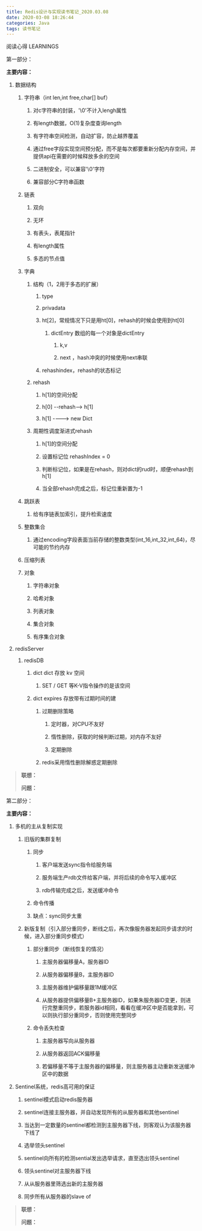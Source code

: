 ```yaml
---
title: Redis设计与实现读书笔记_2020.03.08
date: 2020-03-08 18:26:44
categories: Java
tags: 读书笔记
---
```

阅读心得 LEARNINGS

第一部分：

**主要内容：**

1.  数据结构<!--more-->

    1.  字符串（int len,int free,char\[\] buf）

        1.  对c字符串的封装，'\\0'不计入lengh属性

        2.  有length数据，O(1)复杂度查询length

        3.  有字符串空间检测，自动扩容，防止越界覆盖

        4.  通过free字段实现空间预分配，而不是每次都要重新分配内存空间，并提供api在需要的时候释放多余的空间

        5.  二进制安全，可以兼容'\\0'字符

        6.  兼容部分C字符串函数

    2.  链表

        1.  双向

        2.  无环

        3.  有表头，表尾指针

        4.  有length属性

        5.  多态的节点值

    3.  字典

        1.  结构（1，2用于多态的扩展）

            1.  type

            2.  privadata

            3.  ht\[2\]，常规情况下只是用ht\[0\]，rehash的时候会使用到ht\[0\]

                1.  dictEntry 数组的每一个对象是dictEntry

                    1.  k,v

                    2.  next ，hash冲突的时候使用next串联

            4.  rehashindex，rehash的状态标记

        2.  rehash

            1.  h\[1\]的空间分配

            2.  h\[0\] \--rehash\--\> h\[1\]

            3.  h\[1\] \-\-\--\> new Dict

        3.  周期性调度渐进式rehash

            1.  h\[1\]的空间分配

            2.  设置标记位 rehashIndex = 0

            3.  判断标记位，如果是在rehash，则对dict的rud时，顺便rehash到h\[1\]

            4.  当全部rehash完成之后，标记位重新置为-1

    4.  跳跃表

        1.  给有序链表加索引，提升检索速度

    5.  整数集合

        1.  通过encoding字段表面当前存储的整数类型(int\_16,int\_32,int\_64)，尽可能的节约内存

    6.  压缩列表

    7.  对象

        1.  字符串对象

        2.  哈希对象

        3.  列表对象

        4.  集合对象

        5.  有序集合对象

2.  redisServer

    1.  redisDB

        1.  dict dict 存放 kv 空间

            1.  SET / GET 等K-V指令操作的是该空间

        2.  dict expires 存放带有过期时间的建

            1.  过期删除策略

                1.  定时器，对CPU不友好

                2.  惰性删除，获取的时候判断过期，对内存不友好

                3.  定期删除

            2.  redis采用惰性删除解惑定期删除

> **联想：**
>
> **问题：**

第二部分：

**主要内容：**

1.  多机的主从复制实现

    1.  旧版的集群复制

        1.  同步

            1.  客户端发送sync指令给服务端

            2.  服务端生产rdb文件给客户端，并将后续的命令写入缓冲区

            3.  rdb传输完成之后，发送缓冲命令

        2.  命令传播

        3.  缺点：sync同步太重

    2.  新版复制（引入部分重同步，断线之后，再次像服务器发起同步请求的时候，进入部分重同步模式）

        1.  部分重同步（断线恢复的情况）

            1.  主服务器偏移量A，服务器ID

            2.  从服务器偏移量B，主服务器ID

            3.  主服务器维护偏移量跟1M缓冲区

            4.  从服务器提供偏移量B+主服务器ID，如果朱服务器ID变更，则进行完整重同步，若服务器id相同，看看在缓冲区中是否能拿到，可以则执行部分重同步，否则使用完整同步

        2.  命令丢失检查

            1.  主服务器写向从服务器

            2.  从服务器返回ACK偏移量

            3.  若偏移量不等于主服务器的偏移量，则主服务器主动重新发送缓冲区中的数据

2.  Sentinel系统，redis高可用的保证

    1.  sentinel模式启动redis服务器

    2.  sentinel连接主服务器，并自动发现所有的从服务器和其他sentinel

    3.  当达到一定数量的sentinel都检测到主服务器下线，则客观认为该服务器下线了

    4.  选举领头sentinel

    5.  sentinel向所有的检测sential发出选举请求，直至选出领头sentinel

    6.  领头sentinel对主服务器下线

    7.  从从服务器里筛选出新的主服务器

    8.  同步所有从服务器的slave of

> **联想：**
>
> **问题：**
